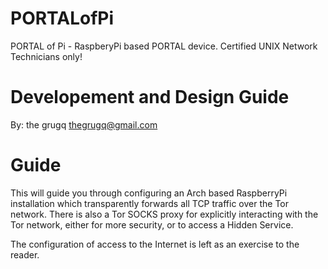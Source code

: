 PORTALofPi
==========

PORTAL of Pi - RaspberyPi based PORTAL device. Certified UNIX Network Technicians only!

Developement and Design Guide
=============================

By: the grugq <thegrugq@gmail.com>


Guide
=====

This will guide you through configuring an Arch based RaspberryPi installation
which transparently forwards all TCP traffic over the Tor network. There is 
also a Tor SOCKS proxy for explicitly interacting with the Tor network, either
for more security, or to access a Hidden Service.

The configuration of access to the Internet is left as an exercise to the reader.
